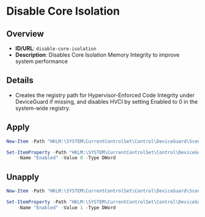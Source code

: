 # Disable Core Isolation

## Overview
- **ID/URL**: `disable-core-isolation`
- **Description**: Disables Core Isolation Memory Integrity to improve system performance





## Details

- Creates the registry path for Hypervisor-Enforced Code Integrity under DeviceGuard if missing, and disables HVCI by setting Enabled to 0 in the system-wide registry.





## Apply

```powershell
New-Item -Path "HKLM:\SYSTEM\CurrentControlSet\Control\DeviceGuard\Scenarios\HypervisorEnforcedCodeIntegrity" -Force | Out-Null

Set-ItemProperty -Path "HKLM:\SYSTEM\CurrentControlSet\Control\DeviceGuard\Scenarios\HypervisorEnforcedCodeIntegrity" `
    -Name "Enabled" -Value 0 -Type DWord

```

## Unapply

```powershell
New-Item -Path "HKLM:\SYSTEM\CurrentControlSet\Control\DeviceGuard\Scenarios\HypervisorEnforcedCodeIntegrity" -Force | Out-Null

Set-ItemProperty -Path "HKLM:\SYSTEM\CurrentControlSet\Control\DeviceGuard\Scenarios\HypervisorEnforcedCodeIntegrity" `
    -Name "Enabled" -Value 1 -Type DWord

```
